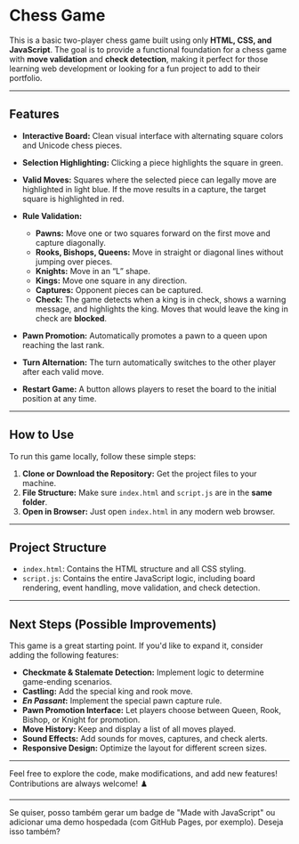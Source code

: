 # Chess Game

This is a basic two-player chess game built using only **HTML, CSS, and JavaScript**.
The goal is to provide a functional foundation for a chess game with **move validation** and **check detection**, making it perfect for those learning web development or looking for a fun project to add to their portfolio.

---

## Features

* **Interactive Board:** Clean visual interface with alternating square colors and Unicode chess pieces.
* **Selection Highlighting:** Clicking a piece highlights the square in green.
* **Valid Moves:** Squares where the selected piece can legally move are highlighted in light blue. If the move results in a capture, the target square is highlighted in red.
* **Rule Validation:**

  * **Pawns:** Move one or two squares forward on the first move and capture diagonally.
  * **Rooks, Bishops, Queens:** Move in straight or diagonal lines without jumping over pieces.
  * **Knights:** Move in an “L” shape.
  * **Kings:** Move one square in any direction.
  * **Captures:** Opponent pieces can be captured.
  * **Check:** The game detects when a king is in check, shows a warning message, and highlights the king. Moves that would leave the king in check are **blocked**.
* **Pawn Promotion:** Automatically promotes a pawn to a queen upon reaching the last rank.
* **Turn Alternation:** The turn automatically switches to the other player after each valid move.
* **Restart Game:** A button allows players to reset the board to the initial position at any time.

---

## How to Use

To run this game locally, follow these simple steps:

1. **Clone or Download the Repository:** Get the project files to your machine.
2. **File Structure:** Make sure `index.html` and `script.js` are in the **same folder**.
3. **Open in Browser:** Just open `index.html` in any modern web browser.

---

## Project Structure

* `index.html`: Contains the HTML structure and all CSS styling.
* `script.js`: Contains the entire JavaScript logic, including board rendering, event handling, move validation, and check detection.

---

## Next Steps (Possible Improvements)

This game is a great starting point. If you'd like to expand it, consider adding the following features:

* **Checkmate & Stalemate Detection:** Implement logic to determine game-ending scenarios.
* **Castling:** Add the special king and rook move.
* ***En Passant*:** Implement the special pawn capture rule.
* **Pawn Promotion Interface:** Let players choose between Queen, Rook, Bishop, or Knight for promotion.
* **Move History:** Keep and display a list of all moves played.
* **Sound Effects:** Add sounds for moves, captures, and check alerts.
* **Responsive Design:** Optimize the layout for different screen sizes.

---

Feel free to explore the code, make modifications, and add new features!
Contributions are always welcome! ♟️

---

Se quiser, posso também gerar um badge de "Made with JavaScript" ou adicionar uma demo hospedada (com GitHub Pages, por exemplo). Deseja isso também?
